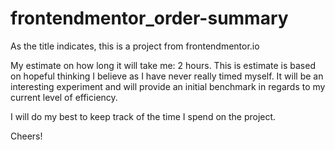 # frontendmentor_order-summary

As the title indicates, this is a project from frontendmentor.io

My estimate on how long it will take me: 2 hours. This is estimate is based on hopeful thinking I believe as I have never really timed myself. It will be an interesting experiment and will provide an initial benchmark in regards to my current level of efficiency. 

I will do my best to keep track of the time I spend on the project. 

Cheers!
